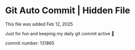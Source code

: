 # Git Auto Commit | Hidden File

This file was added Feb 12, 2025

Just for fun and keeping my daily git commit active 🤪

commit number: 131865
